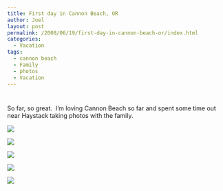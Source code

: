 ```yaml
---
title: First day in Cannon Beach, OR
author: Joel
layout: post
permalink: /2008/06/19/first-day-in-cannon-beach-or/index.html
categories:
  - Vacation
tags:
  - cannon beach
  - Family
  - photos
  - Vacation
---
```

# 

So far, so great.  I’m loving Cannon Beach so far and spent some time out near Haystack taking photos with the family.

![][1]

 [1]: http://farm3.static.flickr.com/2289/2592274105_c2cbd81bd0.jpg

![][2]

 [2]: http://farm4.static.flickr.com/3140/2592274671_1fc49d0123.jpg

![][3]

 [3]: http://farm4.static.flickr.com/3055/2593112086_fb6475707e.jpg

![][4]

 [4]: http://farm4.static.flickr.com/3276/2593111948_9f7d7e24e0.jpg

![][5]

 [5]: http://farm4.static.flickr.com/3283/2592274831_a9738d2af0.jpg
